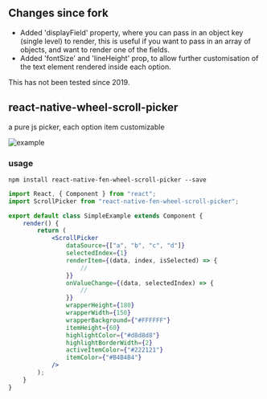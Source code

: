 ## Changes since fork

-   Added 'displayField' property, where you can pass in an object key (single level) to render, this is useful if you want to pass in an array of objects, and want to render one of the fields.
-   Added 'fontSize' and 'lineHeight' prop, to allow further customisation of the text element rendered inside each option.

This has not been tested since 2019.

## react-native-wheel-scroll-picker

a pure js picker, each option item customizable

![example](./demo/test.gif)

### usage

```shell
npm install react-native-fen-wheel-scroll-picker --save
```

```jsx
import React, { Component } from "react";
import ScrollPicker from "react-native-fen-wheel-scroll-picker";

export default class SimpleExample extends Component {
    render() {
        return (
            <ScrollPicker
                dataSource={["a", "b", "c", "d"]}
                selectedIndex={1}
                renderItem={(data, index, isSelected) => {
                    //
                }}
                onValueChange={(data, selectedIndex) => {
                    //
                }}
                wrapperHeight={180}
                wrapperWidth={150}
                wrapperBackground={"#FFFFFF"}
                itemHeight={60}
                highlightColor={"#d8d8d8"}
                highlightBorderWidth={2}
                activeItemColor={"#222121"}
                itemColor={"#B4B4B4"}
            />
        );
    }
}
```
